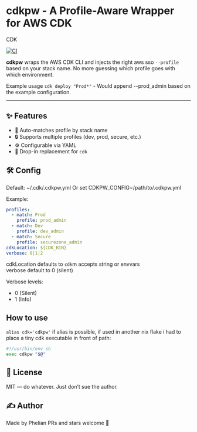 # cdkpw - A Profile-Aware Wrapper for AWS CDK

CDK

[![CI](https://github.com/phelian/cdkpw/actions/workflows/test.yml/badge.svg)](https://github.com/phelian/cdkpw/actions/workflows/test.yml)

**cdkpw** wraps the AWS CDK CLI and injects the right aws sso `--profile` based on your stack name. No more guessing which profile goes with which environment.

Example usage
`cdk deploy "Prod*"` - Would append --prod_admin based on the example configuration.

---

## ✨ Features

- 🧠 Auto-matches profile by stack name
- 🔒 Supports multiple profiles (dev, prod, secure, etc.)
- ⚙️ Configurable via YAML
- 💨 Drop-in replacement for `cdk`

## 🛠️ Config

Default: ~/.cdk/.cdkpw.yml
Or set CDKPW_CONFIG=/path/to/.cdkpw.yml

Example:

```yaml
profiles:
  - match: Prod
    profile: prod_admin
  - match: Dev
    profile: dev_admin
  - match: Secure
    profile: securezone_admin
cdkLocation: ${CDK_BIN}
verbose: 0|1|2
```

cdkLocation defaults to `cdk`m accepts string or envvars  
verbose default to 0 (silent)

Verbose levels:

- 0 (Silent)
- 1 (Info)

## How to use

`alias cdk='cdkpw'` if alias is possible, if used in another nix flake i had to place a tiny cdk executable in front of path:

```bash
#!/usr/bin/env sh
exec cdkpw "$@"
```

## 📄 License

MIT — do whatever. Just don’t sue the author.

## ✍️ Author

Made by Phelian
PRs and stars welcome 🌟
